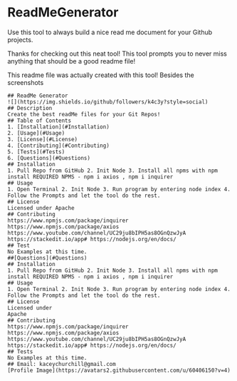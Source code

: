 # ReadMeGenerator
Use this tool to always build a nice read me document for your Github projects. 

Thanks for checking out this neat tool! This tool prompts you to never miss anything that should be a good readme file! 

This readme file was actually created with this tool! Besides the screenshots 

    ## ReadMe Generator
    ![](https://img.shields.io/github/followers/k4c3y?style=social)
    ## Description
    Create the best readMe files for your Git Repos! 
    ## Table of Contents
    1. [Installation](#Installation)
    2. [Usage](#Usage)
    3. [License](#License)
    4. [Contributing](#Contributing)
    5. [Tests](#Tests)
    6. [Questions](#Questions)
    ## Installation
    1. Pull Repo from GitHub 2. Init Node 3. Install all npms with npm install REQUIRED NPMS - npm i axios , npm i inquirer 
    ## Usage
    1. Open Terminal 2. Init Node 3. Run program by entering node index 4. Follow the Prompts and let the tool do the rest. 
    ## License
    Licensed under Apache
    ## Contributing
    https://www.npmjs.com/package/inquirer https://www.npmjs.com/package/axios https://www.youtube.com/channel/UC29ju8bIPH5as8OGnQzwJyA https://stackedit.io/app# https://nodejs.org/en/docs/
    ## Test
    No Examples at this time. 
    ##[Questions](#Questions)
    ## Installation
    1. Pull Repo from GitHub 2. Init Node 3. Install all npms with npm install REQUIRED NPMS - npm i axios , npm i inquirer 
    ## Usage
    1. Open Terminal 2. Init Node 3. Run program by entering node index 4. Follow the Prompts and let the tool do the rest. 
    ## License
    Licensed under 
    Apache
    ## Contributing
    https://www.npmjs.com/package/inquirer https://www.npmjs.com/package/axios https://www.youtube.com/channel/UC29ju8bIPH5as8OGnQzwJyA https://stackedit.io/app# https://nodejs.org/en/docs/
    ## Tests
    No Examples at this time. 
    ## Email: kaceychurchill@gmail.com
    [Profile Image](https://avatars2.githubusercontent.com/u/60406150?v=4)
